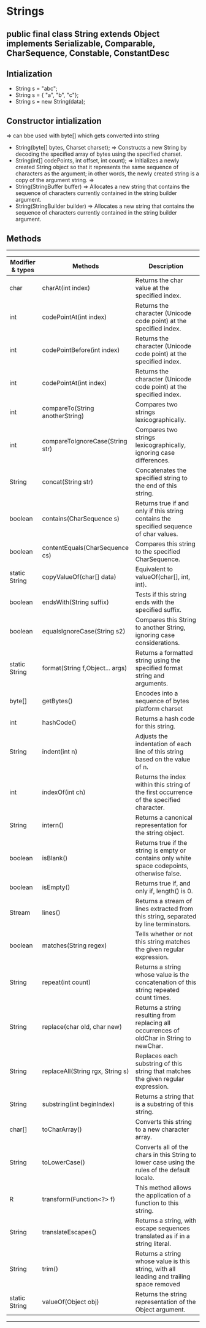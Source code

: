 # Strings

## public final class String extends Object implements Serializable, Comparable<String>, CharSequence, Constable, ConstantDesc

## Intialization
- String s = "abc";
- String s = { "a", "b", "c"};
- String s = new String(data);

## Constructor intialization
=> can bbe used with byte[] which gets converted into string
- String(byte[] bytes, Charset charset);
=> Constructs a new String by decoding the specified array of bytes using the specified charset.
- String(int[] codePoints, int offset, int count);
=> Initializes a newly created String object so that it represents the same sequence of characters as the argument; in other words, the newly created string is a copy of the argument string.
=> 
- String(StringBuffer buffer)
=> Allocates a new string that contains the sequence of characters currently contained in the string builder argument.
- String(StringBuilder builder)
=> Allocates a new string that contains the sequence of characters currently contained in the string builder argument.

## Methods   
--------------------------------------------------------------------------------------------------------------------------------------------------------
|   Modifier & types |  Methods                         | Description                                                                                  |
|--------------------|----------------------------------|----------------------------------------------------------------------------------------------|
|   char             |  charAt(int index)               |Returns the char value at the specified index.                                                |
|   int              |  codePointAt(int index)          |Returns the character (Unicode code point) at the specified index.                            |
|   int              |  codePointBefore(int index)      |Returns the character (Unicode code point) at the specified index.                            |
|   int              |  codePointAt(int index)          |Returns the character (Unicode code point) at the specified index.                            |
|   int              |  compareTo(String anotherString) |Compares two strings lexicographically.                                                       |
|   int              |  compareToIgnoreCase(String str) |Compares two strings lexicographically, ignoring case differences.                            |
|   String	         |  concat(String str)	            |Concatenates the specified string to the end of this string.                                  |
|   boolean	         |  contains(CharSequence s)	    |Returns true if and only if this string contains the specified sequence of char values.       |
|   boolean	         |  contentEquals(CharSequence cs)	|Compares this string to the specified CharSequence.                                           |
|   static String	 |  copyValueOf(char[] data)	    |Equivalent to valueOf(char[], int, int).                                                      |
|   boolean	         |  endsWith(String suffix)	        |Tests if this string ends with the specified suffix.                                          |
|   boolean	         |  equalsIgnoreCase(String s2)	    |Compares this String to another String, ignoring case considerations.                         |
|   static String    |  format(String f,Object... args) |Returns a formatted string using the specified format string and arguments.                   |
|   byte[]	         |  getBytes()	                    |Encodes into a sequence of bytes platform charset                                             |
|   int	             |  hashCode()	                    |Returns a hash code for this string.                                                          |
|   String	         |  indent(int n)	                |Adjusts the indentation of each line of this string based on the value of n.                  |
|   int	             |  indexOf(int ch)                 |Returns the index within this string of the first occurrence of the specified character.      |
|   String           |  intern()                        |Returns a canonical representation for the string object.                                     |
|   boolean	         |  isBlank()	                    |Returns true if the string is empty or contains only white space codepoints, otherwise false. |
|   boolean	         |  isEmpty()	                    |Returns true if, and only if, length() is 0.                                                  |
|  Stream<String>	 |  lines()	                        |Returns a stream of lines extracted from this string, separated by line terminators.          |
|  boolean	         |  matches(String regex)	        |Tells whether or not this string matches the given regular expression.                        |
|  String	         |  repeat(int count)	            |Returns a string whose value is the concatenation of this string repeated count times.        |
|  String	         |  replace(char old, char new)	    |Returns a string resulting from replacing all occurrences of oldChar in String to newChar.    |
|  String	         |  replaceAll(String rgx, String s)|Replaces each substring of this string that matches the given regular expression.             |
|  String	         |  substring(int beginIndex)	    |Returns a string that is a substring of this string.                                          |
|  char[]	         |  toCharArray()                   |Converts this string to a new character array.                                                |
|  String	         |  toLowerCase()	                |Converts all of the chars in this String to lower case using the rules of the default locale. |
|  <R> R	         |  transform(Function<?> f)	    |This method allows the application of a function to this string.                              |
|  String	         |  translateEscapes()	            |Returns a string, with escape sequences translated as if in a string literal.                 |
|  String	         |  trim()	                        |Returns a string whose value is this string, with all leading and trailing space removed      |
|  static String	 |  valueOf(Object obj)	            |Returns the string representation of the Object argument.                                     |
--------------------------------------------------------------------------------------------------------------------------------------------------------